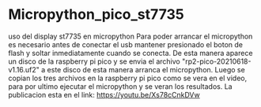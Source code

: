 # Micropython_pico_st7735
uso del display st7735 en micropython
Para poder arrancar el micropython es necesario antes de conectar el usb mantener presionado el boton de flash y soltar inmediatamente cuando se conecta.
De esta manera aparece un disco de la raspberry pi pico y se envia el archivo "rp2-pico-20210618-v1.16.uf2" a este disco de esta manera arranca el micropython.
Luego se copian los tres archivos en la raspberry pi pico como se vera en el video, para por ultimo ejecutar el micropython y se veran los resultados.
La publicacion esta en el link:
https://youtu.be/Xs78cCnkDVw
